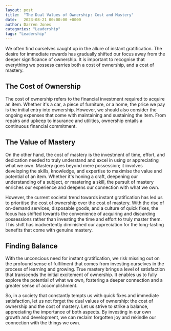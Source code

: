 ```yaml
---
layout: post
title:  "The Dual Values of Ownership: Cost and Mastery"
date:   2023-08-21 00:00:00 +0000
author: Darren Jones
categories: "Leadership"
tags: "Leadership"
---
```


We often find ourselves caught up in the allure of instant gratification. The desire for immediate rewards has gradually shifted our focus away from the deeper significance of ownership. It is important to recognise that everything we possess carries both a cost of ownership, and a cost of mastery.

## The Cost of Ownership

The cost of ownership refers to the financial investment required to acquire an item. Whether it's a car, a piece of furniture, or a home, the price we pay is the initial entry into ownership. However, we should also consider the ongoing expenses that come with maintaining and sustaining the item. From repairs and upkeep to insurance and utilities, ownership entails a continuous financial commitment.

## The Value of Mastery

On the other hand, the cost of mastery is the investment of time, effort, and dedication needed to truly understand and excel in using or appreciating what we own. Mastery goes beyond mere possession; it involves developing the skills, knowledge, and expertise to maximise the value and potential of an item. Whether it's honing a craft, deepening our understanding of a subject, or mastering a skill, the pursuit of mastery enriches our experience and deepens our connection with what we own.

However, the current societal trend towards instant gratification has led us to prioritise the cost of ownership over the cost of mastery. With the rise of on-demand services, disposable goods, and a culture of quick fixes, the focus has shifted towards the convenience of acquiring and discarding possessions rather than investing the time and effort to truly master them. This shift has inadvertently diminished our appreciation for the long-lasting benefits that come with genuine mastery.

## Finding Balance

With the unconcious need for instant gratification, we risk missing out on the profound sense of fulfilment that comes from investing ourselves in the process of learning and growing. True mastery brings a level of satisfaction that transcends the initial excitement of ownership. It enables us to fully explore the potential of what we own, fostering a deeper connection and a greater sense of accomplishment.

So, in a society that constantly tempts us with quick fixes and immediate satisfaction, let us not forget the dual values of ownership: the cost of ownership and the cost of mastery. Let us strive to strike a balance, appreciating the importance of both aspects. By investing in our own growth and development, we can reclaim forgotten joy and rekindle our connection with the things we own.